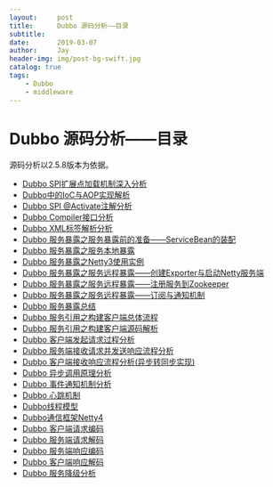 ```yaml
---
layout:     post
title:      Dubbo 源码分析——目录
subtitle:   
date:       2019-03-07
author:     Jay
header-img: img/post-bg-swift.jpg
catalog: true
tags:
    - Dubbo
    - middleware
---
```


# Dubbo 源码分析——目录

源码分析以2.5.8版本为依据。

- [Dubbo SPI扩展点加载机制深入分析](https://xuanjian1992.top/2018/11/20/Dubbo-SPI%E6%89%A9%E5%B1%95%E7%82%B9%E5%8A%A0%E8%BD%BD%E6%9C%BA%E5%88%B6%E6%B7%B1%E5%85%A5%E5%88%86%E6%9E%90/)
- [Dubbo中的IoC与AOP实现解析](https://xuanjian1992.top/2018/11/25/Dubbo-IoC%E4%B8%8EAOP%E8%A7%A3%E6%9E%90/)
- [Dubbo SPI @Activate注解分析](https://xuanjian1992.top/2018/12/05/Dubbo-SPI-@Activate%E6%B3%A8%E8%A7%A3%E5%88%86%E6%9E%90/)
- [Dubbo Compiler接口分析](https://xuanjian1992.top/2019/01/13/Dubbo-Compiler%E6%8E%A5%E5%8F%A3%E5%88%86%E6%9E%90/)
- [Dubbo XML标签解析分析](https://xuanjian1992.top/2019/01/14/Dubbo-XML%E6%A0%87%E7%AD%BE%E8%A7%A3%E6%9E%90%E5%88%86%E6%9E%90/)
- [Dubbo 服务暴露之服务暴露前的准备——ServiceBean的装配](https://xuanjian1992.top/2019/03/03/Dubbo-%E6%9C%8D%E5%8A%A1%E6%9A%B4%E9%9C%B2%E4%B9%8B%E6%9C%8D%E5%8A%A1%E6%9A%B4%E9%9C%B2%E5%89%8D%E7%9A%84%E5%87%86%E5%A4%87-ServiceBean%E7%9A%84%E8%A3%85%E9%85%8D(dubbo-2.5.8)/)
- [Dubbo 服务暴露之服务本地暴露](https://xuanjian1992.top/2019/03/03/Dubbo-%E6%9C%8D%E5%8A%A1%E6%9A%B4%E9%9C%B2%E4%B9%8B%E6%9C%8D%E5%8A%A1%E6%9C%AC%E5%9C%B0%E6%9A%B4%E9%9C%B2/)
- [Dubbo 服务暴露之Netty3使用实例](https://xuanjian1992.top/2019/03/03/Dubbo-%E6%9C%8D%E5%8A%A1%E6%9A%B4%E9%9C%B2%E4%B9%8BNetty3%E4%BD%BF%E7%94%A8%E5%AE%9E%E4%BE%8B/)
- [Dubbo 服务暴露之服务远程暴露——创建Exporter与启动Netty服务端](https://xuanjian1992.top/2019/03/03/Dubbo-%E6%9C%8D%E5%8A%A1%E6%9A%B4%E9%9C%B2%E4%B9%8B%E6%9C%8D%E5%8A%A1%E8%BF%9C%E7%A8%8B%E6%9A%B4%E9%9C%B2-%E5%88%9B%E5%BB%BAExporter%E4%B8%8E%E5%90%AF%E5%8A%A8Netty%E6%9C%8D%E5%8A%A1%E7%AB%AF/)
- [Dubbo 服务暴露之服务远程暴露——注册服务到Zookeeper](https://xuanjian1992.top/2019/03/03/Dubbo-%E6%9C%8D%E5%8A%A1%E6%9A%B4%E9%9C%B2%E4%B9%8B%E6%9C%8D%E5%8A%A1%E8%BF%9C%E7%A8%8B%E6%9A%B4%E9%9C%B2-%E6%B3%A8%E5%86%8C%E6%9C%8D%E5%8A%A1%E5%88%B0Zookeeper/)
- [Dubbo 服务暴露之服务远程暴露——订阅与通知机制](https://xuanjian1992.top/2019/03/03/Dubbo-%E6%9C%8D%E5%8A%A1%E6%9A%B4%E9%9C%B2%E4%B9%8B%E6%9C%8D%E5%8A%A1%E8%BF%9C%E7%A8%8B%E6%9A%B4%E9%9C%B2-%E8%AE%A2%E9%98%85%E4%B8%8E%E9%80%9A%E7%9F%A5%E6%9C%BA%E5%88%B6/)
- [Dubbo 服务暴露总结](https://xuanjian1992.top/2019/03/03/Dubbo-%E6%9C%8D%E5%8A%A1%E6%9A%B4%E9%9C%B2%E6%80%BB%E7%BB%93/)
- [Dubbo 服务引用之构建客户端总体流程](https://xuanjian1992.top/2019/03/03/Dubbo-%E6%9C%8D%E5%8A%A1%E5%BC%95%E7%94%A8%E4%B9%8B%E6%9E%84%E5%BB%BA%E5%AE%A2%E6%88%B7%E7%AB%AF%E6%80%BB%E4%BD%93%E6%B5%81%E7%A8%8B/)
- [Dubbo 服务引用之构建客户端源码解析](https://xuanjian1992.top/2019/03/03/Dubbo-%E6%9C%8D%E5%8A%A1%E5%BC%95%E7%94%A8%E4%B9%8B%E6%9E%84%E5%BB%BA%E5%AE%A2%E6%88%B7%E7%AB%AF%E6%BA%90%E7%A0%81%E8%A7%A3%E6%9E%90/)
- [Dubbo 客户端发起请求过程分析](https://xuanjian1992.top/2019/03/11/Dubbo-%E5%AE%A2%E6%88%B7%E7%AB%AF%E5%8F%91%E8%B5%B7%E8%AF%B7%E6%B1%82%E8%BF%87%E7%A8%8B%E5%88%86%E6%9E%90/)
- [Dubbo 服务端接收请求并发送响应流程分析](https://xuanjian1992.top/2019/03/11/Dubbo-%E6%9C%8D%E5%8A%A1%E7%AB%AF%E6%8E%A5%E6%94%B6%E8%AF%B7%E6%B1%82%E5%B9%B6%E5%8F%91%E9%80%81%E5%93%8D%E5%BA%94%E6%B5%81%E7%A8%8B%E5%88%86%E6%9E%90/)
- [Dubbo 客户端接收响应流程分析(异步转同步实现)](https://xuanjian1992.top/2019/03/11/Dubbo-%E5%AE%A2%E6%88%B7%E7%AB%AF%E6%8E%A5%E6%94%B6%E5%93%8D%E5%BA%94%E6%B5%81%E7%A8%8B%E5%88%86%E6%9E%90(%E5%BC%82%E6%AD%A5%E8%BD%AC%E5%90%8C%E6%AD%A5%E5%AE%9E%E7%8E%B0)/)
- [Dubbo 异步调用原理分析](https://xuanjian1992.top/2019/03/18/Dubbo-%E5%BC%82%E6%AD%A5%E8%B0%83%E7%94%A8%E5%8E%9F%E7%90%86%E5%88%86%E6%9E%90/)
- [Dubbo 事件通知机制分析](https://xuanjian1992.top/2019/03/18/Dubbo-%E4%BA%8B%E4%BB%B6%E9%80%9A%E7%9F%A5%E6%9C%BA%E5%88%B6%E5%88%86%E6%9E%90/)
- [Dubbo 心跳机制](https://xuanjian1992.top/2019/03/25/Dubbo-%E5%BF%83%E8%B7%B3%E6%9C%BA%E5%88%B6/)
- [Dubbo线程模型](https://xuanjian1992.top/2019/03/31/Dubbo-%E7%BA%BF%E7%A8%8B%E6%A8%A1%E5%9E%8B/)
- [Dubbo通信框架Netty4](https://xuanjian1992.top/2019/04/01/Dubbo-%E9%80%9A%E4%BF%A1%E6%A1%86%E6%9E%B6Netty4/)
- [Dubbo 客户端请求编码](https://xuanjian1992.top/2019/04/15/Dubbo-%E5%AE%A2%E6%88%B7%E7%AB%AF%E8%AF%B7%E6%B1%82%E7%BC%96%E7%A0%81/)
- [Dubbo 服务端请求解码](https://xuanjian1992.top/2019/04/16/Dubbo-%E6%9C%8D%E5%8A%A1%E7%AB%AF%E8%AF%B7%E6%B1%82%E8%A7%A3%E7%A0%81/)
- [Dubbo 服务端响应编码](https://xuanjian1992.top/2019/04/18/Dubbo-%E6%9C%8D%E5%8A%A1%E7%AB%AF%E5%93%8D%E5%BA%94%E7%BC%96%E7%A0%81/)
- [Dubbo 客户端响应解码](https://xuanjian1992.top/2019/04/18/Dubbo-%E5%AE%A2%E6%88%B7%E7%AB%AF%E5%93%8D%E5%BA%94%E8%A7%A3%E7%A0%81/)
- [Dubbo 服务降级分析](https://xuanjian1992.top/2019/05/07/Dubbo-%E6%9C%8D%E5%8A%A1%E9%99%8D%E7%BA%A7%E5%88%86%E6%9E%90/)
